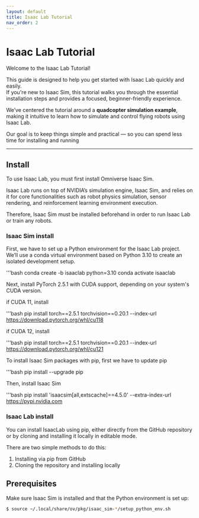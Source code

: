 ```yaml
---
layout: default
title: Isaac Lab Tutorial
nav_order: 2
---
```


# Isaac Lab Tutorial

Welcome to the Isaac Lab Tutorial!

This guide is designed to help you get started with Isaac Lab quickly and easily.  
If you're new to Isaac Sim, this tutorial walks you through the essential installation steps and provides a focused, beginner-friendly experience.

We’ve centered the tutorial around a **quadcopter simulation example**, making it intuitive to learn how to simulate and control flying robots using Isaac Lab.

Our goal is to keep things simple and practical — so you can spend less time for installing and running

---
## Install
To use Isaac Lab, you must first install Omniverse Isaac Sim.

Isaac Lab runs on top of NVIDIA’s simulation engine, Isaac Sim, and relies on it for core functionalities such as robot physics simulation, sensor rendering, and reinforcement learning environment execution. 

Therefore, Isaac Sim must be installed beforehand in order to run Isaac Lab or train any robots.

### Isaac Sim install

First, we have to set up a Python environment for the Isaac Lab project.
We’ll use a conda virtual environment based on Python 3.10 to create an isolated development setup.

'''bash
conda create -b isaaclab python=3.10
conda activate isaaclab

Next, install PyTorch 2.5.1 with CUDA support, depending on your system's CUDA version.

if CUDA 11, install

'''bash
pip install torch==2.5.1 torchvision==0.20.1 --index-url https://download.pytorch.org/whl/cu118

if CUDA 12, install 

'''bash
pip install torch==2.5.1 torchvision==0.20.1 --index-url https://download.pytorch.org/whl/cu121

To install Isaac Sim packages with pip, first we have to update pip

'''bash
pip install --upgrade pip

Then, install Isaac Sim

'''bash
pip install 'isaacsim[all,extscache]==4.5.0' --extra-index-url https://pypi.nvidia.com

### Isaac Lab install


You can install IsaacLab using pip, either directly from the GitHub repository or by cloning and installing it locally in editable mode.

There are two simple methods to do this:

1. Installing via pip from GitHub  
2. Cloning the repository and installing locally

## Prerequisites

Make sure Isaac Sim is installed and that the Python environment is set up:

```bash
$ source ~/.local/share/ov/pkg/isaac_sim-*/setup_python_env.sh
